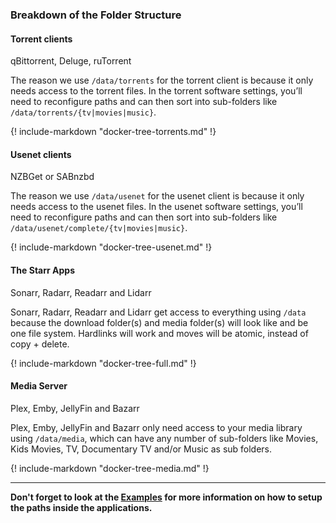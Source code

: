 ### Breakdown of the Folder Structure

#### Torrent clients

qBittorrent, Deluge, ruTorrent

The reason we use `/data/torrents` for the torrent client is because it only needs access to the torrent files. In the torrent software settings, you’ll need to reconfigure paths and can then sort into sub-folders like `/data/torrents/{tv|movies|music}`.

{! include-markdown "docker-tree-torrents.md" !}

#### Usenet clients

NZBGet or SABnzbd

The reason we use `/data/usenet` for the usenet client is because it only needs access to the usenet files. In the usenet software settings, you’ll need to reconfigure paths and can then sort into sub-folders like `/data/usenet/complete/{tv|movies|music}`.

{! include-markdown "docker-tree-usenet.md" !}

#### The Starr Apps

Sonarr, Radarr, Readarr and Lidarr

Sonarr, Radarr, Readarr and Lidarr get access to everything using `/data` because the download folder(s) and media folder(s) will look like and be one file system. Hardlinks will work and moves will be atomic, instead of copy + delete.

{! include-markdown "docker-tree-full.md" !}

#### Media Server

Plex, Emby, JellyFin and Bazarr

Plex, Emby, JellyFin and Bazarr only need access to your media library using `/data/media`, which can have any number of sub-folders like Movies, Kids Movies, TV, Documentary TV and/or Music as sub folders.

{! include-markdown "docker-tree-media.md" !}

------

**Don't forget to look at the [Examples](/Hardlinks/Examples/) for more information on how to setup the paths inside the applications.**
